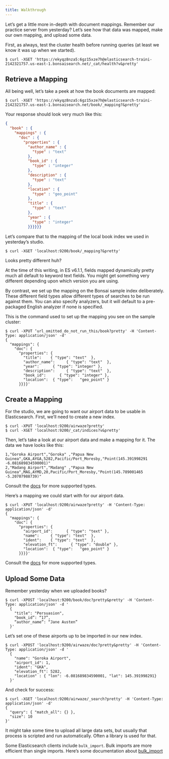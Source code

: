 ```yaml
---
title: Walkthrough
---
```


Let’s get a little more in-depth with document mappings. Remember our practice server from yesterday? Let’s see how that data was mapped, make our own mapping, and upload some data.

First, as always, test the cluster health before running queries (at least we know it was up when we started).

```nohighlight
$ curl -XGET 'https://ekyqz8nza5:6gz15xze7h@elasticsearch-traini-2142321757.us-east-1.bonsaisearch.net/_cat/health?v&pretty'
```

## Retrieve a Mapping
All being well, let’s take a peek at how the book documents are mapped:

```nohighlight
$ curl -XGET 'https://ekyqz8nza5:6gz15xze7h@elasticsearch-traini-2142321757.us-east-1.bonsaisearch.net/book/_mapping?&pretty'
```

Your response should look very much like this:

```json
{
  "book" : {
    "mappings" : {
      "doc" : {
        "properties" : {
          "author_name" : {
            "type" : "text"
          },
          "book_id" : {
            "type" : "integer"
          },
          "description" : {
            "type" : "text"
          },
          "location" : {
            "type" : "geo_point"
          },
          "title" : {
            "type" : "text"
          },
          "year" : {
            "type" : "integer"
          }}}}}}
```

Let’s compare that to the mapping of the local book index we used in yesterday’s studio.

```nohighlight
$ curl -XGET 'localhost:9200/book/_mapping?&pretty'
```

Looks pretty different huh?

At the time of this writing, in ES v6.1.1, fields mapped dynamically pretty much all default to keyword text fields. You might get something very different depending upon which version you are using.

By contrast, we set up the mapping on the Bonsai sample index deliberately. These different field types allow different types of searches to be run against them. You can also specify analyzers, but it will default to a pre-packaged English analyzer if none is specified.

This is the command used to set up the mapping you see on the sample cluster:

```nohighlight
$ curl -XPUT ‘url_omitted_do_not_run_this/book?pretty' -H 'Content-Type: application/json' -d'
{
  "mappings": {
    "doc": { 
      "properties": { 
        "title":    { "type": "text"  }, 
        "author_name":     { "type": "text"  }, 
        "year":      { "type": "integer" },  
        "description":     { "type": "text"  }, 
        "book_id":      { "type": "integer" },  
        "location":  { "type":   "geo_point" }
      }}}}'
```

## Create a Mapping

For the studio, we are going to want our airport data to be usable in Elasticsearch. First, we’ll need to create a new index.

```nohighlight
$ curl -XPUT 'localhost:9200/airwaze?pretty'
$ curl -XGET 'localhost:9200/_cat/indices?v&pretty'
```

Then, let’s take a look at our airport data and make a mapping for it. The data we have looks like this:

```nohighlight
1,"Goroka Airport","Goroka" ,"Papua New Guinea",GKA,AYGA,5282,Pacific/Port_Moresby,"Point(145.391998291 -6.081689834590001)"
2,"Madang Airport","Madang" ,"Papua New Guinea",MAG,AYMD,20,Pacific/Port_Moresby,"Point(145.789001465 -5.20707988739)"
```

Consult the [docs](https://www.elastic.co/guide/en/elasticsearch/reference/6.1/mapping.html) for more supported types.

Here’s a mapping we could start with for our airport data.

```nohighlight
$ curl -XPUT 'localhost:9200/airwaze?pretty' -H 'Content-Type: application/json' -d'
{
  "mappings": {
    "doc": {
      "properties": {
        "airport_id":      { "type": "text" },
        "name":     { "type": "text"  },
        "ident":    { "type": "text"  },
        "elevation_ft":      { "type": "double" },
        "location":  { "type":   "geo_point" }
      }}}}'
```

Consult the [docs](https://www.elastic.co/guide/en/elasticsearch/reference/6.1/mapping.html) for more supported types.

## Upload Some Data

Remember yesterday when we uploaded books?

```nohighlight
$ curl -XPOST 'localhost:9200/book/doc?pretty&pretty' -H 'Content-Type: application/json' -d '
  {
    "title": "Persuasion",
    "book_id”: “17”,
    “author_name”: “Jane Austen”
  }'
```

Let’s set one of these airports up to be imported in our new index.

```nohighlight
$ curl -XPOST 'localhost:9200/airwaze/doc?pretty&pretty' -H 'Content-Type: application/json' -d '
  {
    "name": "Goroka Airport",
    "airport_id": 1,
    "ident": "GKA",
    "elevation_ft": 5282,
    "location" : { "lon": -6.081689834590001, "lat": 145.391998291}
  }'
```

And check for success:

```nohighlight
$ curl -XGET 'localhost:9200/airwaze/_search?pretty' -H 'Content-Type: application/json' -d'
{
  "query": { "match_all": {} },
  "size": 10
}'
```

It might take some time to upload all large data sets, but usually that process is scripted and run automatically. Often a library is used for that.

Some Elasticsearch clients include `bulk_import`. Bulk imports are more efficient than single imports. Here’s some documentation about [bulk_import](https://www.elastic.co/guide/en/elasticsearch/reference/6.1/docs-bulk.html)
